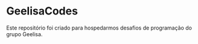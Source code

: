 # GeelisaCodes
Este repositório foi criado para hospedarmos desafios de programação do grupo Geelisa.
